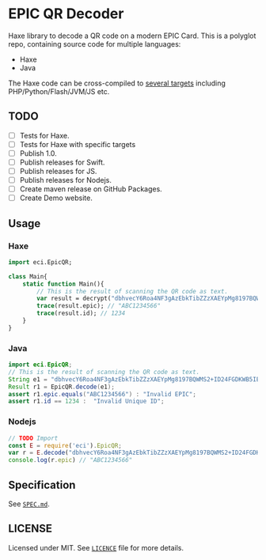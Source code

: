 # EPIC QR Decoder

Haxe library to decode a QR code on a modern EPIC Card. This is a polyglot repo,
containing source code for multiple languages:

- Haxe
- Java

The Haxe code can be cross-compiled to [several targets](https://haxe.org/documentation/introduction/compiler-targets.html)
including PHP/Python/Flash/JVM/JS etc.

## TODO

- [ ] Tests for Haxe.
- [ ] Tests for Haxe with specific targets
- [ ] Publish 1.0.
- [ ] Publish releases for Swift.
- [ ] Publish releases for JS.
- [ ] Publish releases for Nodejs.
- [ ] Create maven release on GitHub Packages.
- [ ] Create Demo website.

## Usage

### Haxe

```haxe
import eci.EpicQR;

class Main{
	static function Main(){
		// This is the result of scanning the QR code as text.
		var result = decrypt("dbhvecY6Roa4NF3gAzEbkTibZZzXAEYpMg8197BQWMS2+ID24FGDKWB5IEcuxjsA81ChprhSO3EsjKMRDbBWLg==");
		trace(result.epic); // "ABC1234566"
		trace(result.id); // 1234
	}
}
```

### Java

```java
import eci.EpicQR;
// This is the result of scanning the QR code as text.
String e1 = "dbhvecY6Roa4NF3gAzEbkTibZZzXAEYpMg8197BQWMS2+ID24FGDKWB5IEcuxjsA81ChprhSO3EsjKMRDbBWLg==";
Result r1 = EpicQR.decode(e1);
assert r1.epic.equals("ABC1234566") : "Invalid EPIC";
assert r1.id == 1234 :  "Invalid Unique ID";
```

### Nodejs
```js
// TODO Import
const E = require('eci').EpicQR;
var r = E.decode("dbhvecY6Roa4NF3gAzEbkTibZZzXAEYpMg8197BQWMS2+ID24FGDKWB5IEcuxjsA81ChprhSO3EsjKMRDbBWLg==")
console.log(r.epic) // "ABC1234566"
````

## Specification

See [`SPEC.md`](SPEC.md).

## LICENSE

Licensed under MIT. See [`LICENCE`](LICENSE) file for more details.